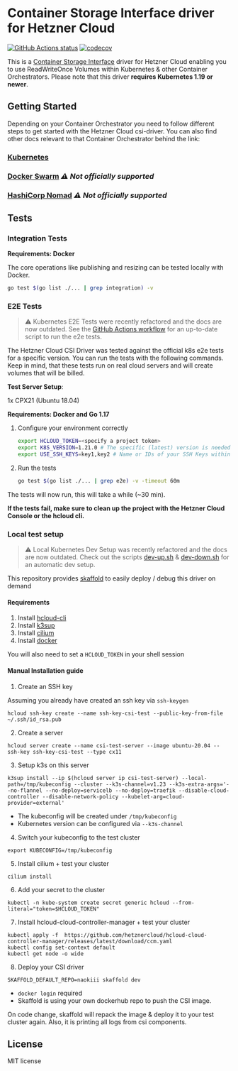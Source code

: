 # Container Storage Interface driver for Hetzner Cloud

[![GitHub Actions status](https://github.com/hetznercloud/csi-driver/workflows/Run%20tests/badge.svg)](https://github.com/hetznercloud/csi-driver/actions)
[![codecov](https://codecov.io/github/hetznercloud/csi-driver/graph/badge.svg?token=OHFN24A0sR)](https://codecov.io/github/hetznercloud/csi-driver/tree/main)

This is a [Container Storage Interface](https://github.com/container-storage-interface/spec) driver for Hetzner Cloud
enabling you to use ReadWriteOnce Volumes within Kubernetes & other Container
Orchestrators. Please note that this driver **requires Kubernetes 1.19 or newer**.

## Getting Started

Depending on your Container Orchestrator you need to follow different steps to
get started with the Hetzner Cloud csi-driver. You can also find other docs
relevant to that Container Orchestrator behind the link:

### [Kubernetes](./docs/kubernetes/README.md#getting-started)

### [Docker Swarm](./docs/docker-swarm/README.md)️ _⚠ Not officially supported_

### [HashiCorp Nomad](./docs/nomad/README.md)️ _⚠ Not officially supported_

## Tests

### Integration Tests

**Requirements: Docker**

The core operations like publishing and resizing can be tested locally with Docker.

```bash
go test $(go list ./... | grep integration) -v
```

### E2E Tests

> ⚠️ Kubernetes E2E Tests were recently refactored and the docs are now outdated.
> See the [GitHub Actions workflow](.github/workflows/test_e2e.yml) for an
> up-to-date script to run the e2e tests.

The Hetzner Cloud CSI Driver was tested against the official k8s e2e
tests for a specific version. You can run the tests with the following
commands. Keep in mind, that these tests run on real cloud servers and
will create volumes that will be billed.

**Test Server Setup**:

1x CPX21 (Ubuntu 18.04)

**Requirements: Docker and Go 1.17**

1. Configure your environment correctly
   ```bash
   export HCLOUD_TOKEN=<specify a project token>
   export K8S_VERSION=1.21.0 # The specific (latest) version is needed here
   export USE_SSH_KEYS=key1,key2 # Name or IDs of your SSH Keys within the Hetzner Cloud, the servers will be accessible with that keys
   ```
2. Run the tests
   ```bash
   go test $(go list ./... | grep e2e) -v -timeout 60m
   ```

The tests will now run, this will take a while (~30 min).

**If the tests fail, make sure to clean up the project with the Hetzner Cloud Console or the hcloud cli.**

### Local test setup  

> ⚠️ Local Kubernetes Dev Setup was recently refactored and the docs are now
> outdated. Check out the scripts [dev-up.sh](hack/dev-up.sh) &
> [dev-down.sh](hack/dev-down.sh) for an automatic dev setup.

This repository provides [skaffold](https://skaffold.dev/) to easily deploy / debug this driver on demand

#### Requirements
1. Install [hcloud-cli](https://github.com/hetznercloud/cli)
2. Install [k3sup](https://github.com/alexellis/k3sup)
3. Install [cilium](https://github.com/cilium/cilium-cli)
4. Install [docker](https://www.docker.com/)

You will also need to set a `HCLOUD_TOKEN` in your shell session

#### Manual Installation guide

1. Create an SSH key

Assuming you already have created an ssh key via `ssh-keygen`
```
hcloud ssh-key create --name ssh-key-csi-test --public-key-from-file ~/.ssh/id_rsa.pub 
```

2. Create a server
```
hcloud server create --name csi-test-server --image ubuntu-20.04 --ssh-key ssh-key-csi-test --type cx11 
```

3. Setup k3s on this server
```
k3sup install --ip $(hcloud server ip csi-test-server) --local-path=/tmp/kubeconfig --cluster --k3s-channel=v1.23 --k3s-extra-args='--no-flannel --no-deploy=servicelb --no-deploy=traefik --disable-cloud-controller --disable-network-policy --kubelet-arg=cloud-provider=external'
```
- The kubeconfig will be created under `/tmp/kubeconfig`
- Kubernetes version can be configured via `--k3s-channel`

4. Switch your kubeconfig to the test cluster
```
export KUBECONFIG=/tmp/kubeconfig
```

5. Install cilium + test your cluster
```
cilium install
```

6. Add your secret to the cluster
```
kubectl -n kube-system create secret generic hcloud --from-literal="token=$HCLOUD_TOKEN"
```

7. Install hcloud-cloud-controller-manager + test your cluster
```
kubectl apply -f  https://github.com/hetznercloud/hcloud-cloud-controller-manager/releases/latest/download/ccm.yaml
kubectl config set-context default
kubectl get node -o wide
```

8. Deploy your CSI driver
```
SKAFFOLD_DEFAULT_REPO=naokiii skaffold dev
```
- `docker login` required
- Skaffold is using your own dockerhub repo to push the CSI image.

On code change, skaffold will repack the image & deploy it to your test cluster again. Also, it is printing all logs from csi components.

## License

MIT license
